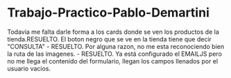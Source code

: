 # Trabajo-Practico-Pablo-Demartini

Todavia me falta darle forma a los cards donde se ven los productos de la tienda.RESUELTO. 
El boton negro que se ve en la tienda tiene que decir "CONSULTA" - RESUELTO.
Por alguna razon, no me esta reconociendo bien la ruta de las imagenes. - RESUELTO.
Ya está configurado el EMAILJS pero no me llega el contenido del formulario, llegan los campos llenados por el usuario vacios.
